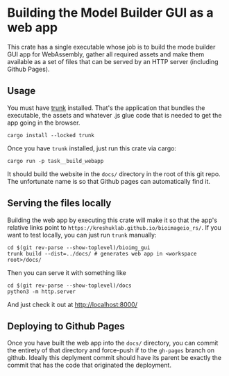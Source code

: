 # Building the Model Builder GUI as a web app

This crate has a single executable whose job is to build the mode builder GUI
app for WebAssembly, gather all required assets and make them available as a set
of files that can be served by an HTTP server (including Github Pages).

## Usage

You must have [trunk](https://trunkrs.dev/) installed. That's the application
that bundles the executable, the assets and whatever .js glue code that is
needed to get the app going in the browser.

`cargo install --locked trunk`

Once you have `trunk` installed, just run this crate via cargo:

`cargo run -p task__build_webapp`

It should build the website in the `docs/` directory in the root of this git
repo. The unfortunate name is so that Github pages can automatically find it.

## Serving the files locally

Building the web app by executing this crate will make it so that the app's
relative links point to `https://kreshuklab.github.io/bioimageio_rs/`. If you
want to test locally, you can just run `trunk` manually:

```
cd $(git rev-parse --show-toplevel)/bioimg_gui
trunk build --dist=../docs/ # generates web app in <workspace root>/docs/
```

Then you can serve it with something like

```
cd $(git rev-parse --show-toplevel)/docs
python3 -m http.server
```

And just check it out at <http://localhost:8000/>

## Deploying to Github Pages

Once you have built the web app into the `docs/` directory, you can commit the
entirety of that directory and force-push if to the `gh-pages` branch on github.
Ideally this deplyment commit should have its parent be exactly the commit that
has the code that originated the deployment.
